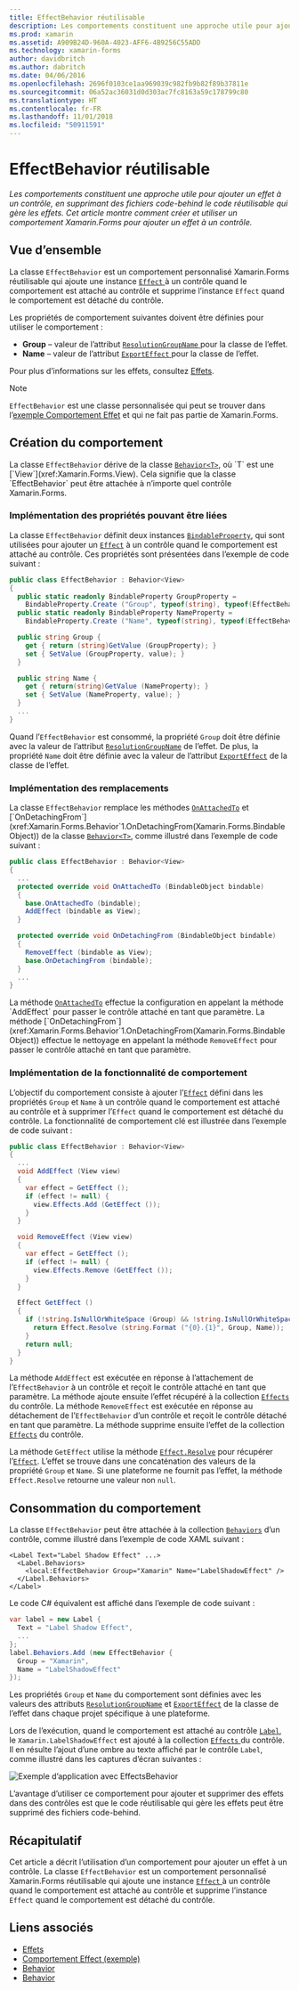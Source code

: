 ```yaml
---
title: EffectBehavior réutilisable
description: Les comportements constituent une approche utile pour ajouter un effet à un contrôle, en supprimant des fichiers code-behind le code réutilisable qui gère les effets. Cet article montre comment créer et consommer un comportement Xamarin.Forms pour ajouter un effet à un contrôle.
ms.prod: xamarin
ms.assetid: A909B24D-960A-4023-AFF6-4B9256C55ADD
ms.technology: xamarin-forms
author: davidbritch
ms.author: dabritch
ms.date: 04/06/2016
ms.openlocfilehash: 2696f0103ce1aa969039c982fb9b82f89b37811e
ms.sourcegitcommit: 06a52ac36031d0d303ac7fc8163a59c178799c80
ms.translationtype: HT
ms.contentlocale: fr-FR
ms.lasthandoff: 11/01/2018
ms.locfileid: "50911591"
---
```

# <a name="reusable-effectbehavior"></a>EffectBehavior réutilisable

_Les comportements constituent une approche utile pour ajouter un effet à un contrôle, en supprimant des fichiers code-behind le code réutilisable qui gère les effets. Cet article montre comment créer et utiliser un comportement Xamarin.Forms pour ajouter un effet à un contrôle._

## <a name="overview"></a>Vue d’ensemble

La classe `EffectBehavior` est un comportement personnalisé Xamarin.Forms réutilisable qui ajoute une instance [ `Effect` ](xref:Xamarin.Forms.Effect) à un contrôle quand le comportement est attaché au contrôle et supprime l’instance `Effect` quand le comportement est détaché du contrôle.

Les propriétés de comportement suivantes doivent être définies pour utiliser le comportement :

- **Group** – valeur de l’attribut [ `ResolutionGroupName` ](xref:Xamarin.Forms.ResolutionGroupNameAttribute) pour la classe de l’effet.
- **Name** – valeur de l’attribut [ `ExportEffect` ](xref:Xamarin.Forms.ExportEffectAttribute) pour la classe de l’effet.

Pour plus d’informations sur les effets, consultez [Effets](~/xamarin-forms/app-fundamentals/effects/index.md).

> [!NOTE]
> `EffectBehavior` est une classe personnalisée qui peut se trouver dans l’[exemple Comportement Effet](https://developer.xamarin.com/samples/xamarin-forms/behaviors/effectbehavior/) et qui ne fait pas partie de Xamarin.Forms.

## <a name="creating-the-behavior"></a>Création du comportement

La classe `EffectBehavior` dérive de la classe [`Behavior<T>`](xref:Xamarin.Forms.Behavior`1), où `T` est une [`View`](xref:Xamarin.Forms.View). Cela signifie que la classe `EffectBehavior` peut être attachée à n’importe quel contrôle Xamarin.Forms.

### <a name="implementing-bindable-properties"></a>Implémentation des propriétés pouvant être liées

La classe `EffectBehavior` définit deux instances [`BindableProperty`](xref:Xamarin.Forms.BindableProperty), qui sont utilisées pour ajouter un [`Effect`](xref:Xamarin.Forms.Effect) à un contrôle quand le comportement est attaché au contrôle. Ces propriétés sont présentées dans l’exemple de code suivant :

```csharp
public class EffectBehavior : Behavior<View>
{
  public static readonly BindableProperty GroupProperty =
    BindableProperty.Create ("Group", typeof(string), typeof(EffectBehavior), null);
  public static readonly BindableProperty NameProperty =
    BindableProperty.Create ("Name", typeof(string), typeof(EffectBehavior), null);

  public string Group {
    get { return (string)GetValue (GroupProperty); }
    set { SetValue (GroupProperty, value); }
  }

  public string Name {
    get { return(string)GetValue (NameProperty); }
    set { SetValue (NameProperty, value); }
  }
  ...
}
```

Quand l’`EffectBehavior` est consommé, la propriété `Group` doit être définie avec la valeur de l’attribut [`ResolutionGroupName`](xref:Xamarin.Forms.ResolutionGroupNameAttribute) de l’effet. De plus, la propriété `Name` doit être définie avec la valeur de l’attribut [`ExportEffect`](xref:Xamarin.Forms.ExportEffectAttribute) de la classe de l’effet.

### <a name="implementing-the-overrides"></a>Implémentation des remplacements

La classe `EffectBehavior` remplace les méthodes [`OnAttachedTo`](xref:Xamarin.Forms.Behavior`1.OnAttachedTo(Xamarin.Forms.BindableObject)) et [`OnDetachingFrom`](xref:Xamarin.Forms.Behavior`1.OnDetachingFrom(Xamarin.Forms.BindableObject)) de la classe [`Behavior<T>`](xref:Xamarin.Forms.Behavior`1), comme illustré dans l’exemple de code suivant :

```csharp
public class EffectBehavior : Behavior<View>
{
  ...
  protected override void OnAttachedTo (BindableObject bindable)
  {
    base.OnAttachedTo (bindable);
    AddEffect (bindable as View);
  }

  protected override void OnDetachingFrom (BindableObject bindable)
  {
    RemoveEffect (bindable as View);
    base.OnDetachingFrom (bindable);
  }
  ...
}
```

La méthode [`OnAttachedTo`](xref:Xamarin.Forms.Behavior`1.OnAttachedTo(Xamarin.Forms.BindableObject)) effectue la configuration en appelant la méthode `AddEffect` pour passer le contrôle attaché en tant que paramètre. La méthode [`OnDetachingFrom`](xref:Xamarin.Forms.Behavior`1.OnDetachingFrom(Xamarin.Forms.BindableObject)) effectue le nettoyage en appelant la méthode `RemoveEffect` pour passer le contrôle attaché en tant que paramètre.

### <a name="implementing-the-behavior-functionality"></a>Implémentation de la fonctionnalité de comportement

L’objectif du comportement consiste à ajouter l’[`Effect`](xref:Xamarin.Forms.Effect) défini dans les propriétés `Group` et `Name` à un contrôle quand le comportement est attaché au contrôle et à supprimer l’`Effect` quand le comportement est détaché du contrôle. La fonctionnalité de comportement clé est illustrée dans l’exemple de code suivant :

```csharp
public class EffectBehavior : Behavior<View>
{
  ...
  void AddEffect (View view)
  {
    var effect = GetEffect ();
    if (effect != null) {
      view.Effects.Add (GetEffect ());
    }
  }

  void RemoveEffect (View view)
  {
    var effect = GetEffect ();
    if (effect != null) {
      view.Effects.Remove (GetEffect ());
    }
  }

  Effect GetEffect ()
  {
    if (!string.IsNullOrWhiteSpace (Group) && !string.IsNullOrWhiteSpace (Name)) {
      return Effect.Resolve (string.Format ("{0}.{1}", Group, Name));
    }
    return null;
  }
}
```

La méthode `AddEffect` est exécutée en réponse à l’attachement de l’`EffectBehavior` à un contrôle et reçoit le contrôle attaché en tant que paramètre. La méthode ajoute ensuite l’effet récupéré à la collection [`Effects`](xref:Xamarin.Forms.Element.Effects) du contrôle. La méthode `RemoveEffect` est exécutée en réponse au détachement de l’`EffectBehavior` d’un contrôle et reçoit le contrôle détaché en tant que paramètre. La méthode supprime ensuite l’effet de la collection [`Effects`](xref:Xamarin.Forms.Element.Effects) du contrôle.

La méthode `GetEffect` utilise la méthode [`Effect.Resolve`](xref:Xamarin.Forms.Effect.Resolve(System.String)) pour récupérer l’[`Effect`](xref:Xamarin.Forms.Effect). L’effet se trouve dans une concaténation des valeurs de la propriété `Group` et `Name`. Si une plateforme ne fournit pas l’effet, la méthode `Effect.Resolve` retourne une valeur non `null`.

## <a name="consuming-the-behavior"></a>Consommation du comportement

La classe `EffectBehavior` peut être attachée à la collection [`Behaviors`](xref:Xamarin.Forms.VisualElement.Behaviors) d’un contrôle, comme illustré dans l’exemple de code XAML suivant :

```xaml
<Label Text="Label Shadow Effect" ...>
  <Label.Behaviors>
    <local:EffectBehavior Group="Xamarin" Name="LabelShadowEffect" />
  </Label.Behaviors>
</Label>
```

Le code C# équivalent est affiché dans l’exemple de code suivant :

```csharp
var label = new Label {
  Text = "Label Shadow Effect",
  ...
};
label.Behaviors.Add (new EffectBehavior {
  Group = "Xamarin",
  Name = "LabelShadowEffect"
});
```

Les propriétés `Group` et `Name` du comportement sont définies avec les valeurs des attributs [`ResolutionGroupName`](xref:Xamarin.Forms.ResolutionGroupNameAttribute) et [`ExportEffect`](xref:Xamarin.Forms.ExportEffectAttribute) de la classe de l’effet dans chaque projet spécifique à une plateforme.

Lors de l’exécution, quand le comportement est attaché au contrôle [`Label`](xref:Xamarin.Forms.Label), le `Xamarin.LabelShadowEffect` est ajouté à la collection [ `Effects` ](xref:Xamarin.Forms.Element.Effects) du contrôle. Il en résulte l’ajout d’une ombre au texte affiché par le contrôle `Label`, comme illustré dans les captures d’écran suivantes :

![](effect-behavior-images/screenshots.png "Exemple d’application avec EffectsBehavior")

L’avantage d’utiliser ce comportement pour ajouter et supprimer des effets dans des contrôles est que le code réutilisable qui gère les effets peut être supprimé des fichiers code-behind.

## <a name="summary"></a>Récapitulatif

Cet article a décrit l’utilisation d’un comportement pour ajouter un effet à un contrôle. La classe `EffectBehavior` est un comportement personnalisé Xamarin.Forms réutilisable qui ajoute une instance [ `Effect` ](xref:Xamarin.Forms.Effect) à un contrôle quand le comportement est attaché au contrôle et supprime l’instance `Effect` quand le comportement est détaché du contrôle.


## <a name="related-links"></a>Liens associés

- [Effets](~/xamarin-forms/app-fundamentals/effects/index.md)
- [Comportement Effect (exemple)](https://developer.xamarin.com/samples/xamarin-forms/behaviors/effectbehavior/)
- [Behavior](xref:Xamarin.Forms.Behavior)
- [Behavior<T>](xref:Xamarin.Forms.Behavior`1)
